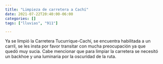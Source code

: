 ```yaml
---
title: "Limpieza de carretera a Cachí"
date: 2021-07-22T20:40:00-06:00
categories: []
tags: ["lluvias", "911"]

---
```

Ya se limpió la Carretera Tucurrique-Cachí, se encuentra habilitada a un carril, se les insta por favor transitar con mucha preocupación ya que quedó muy sucia. Cabe mencionar que para limpiar la carretera se necesitó un backhoe y una luminaria por la oscuridad de la ruta.
